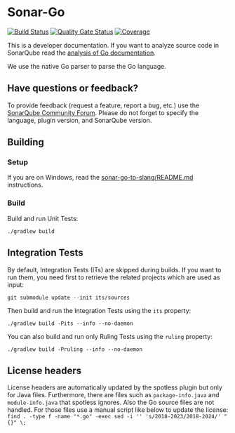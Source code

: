 # Sonar-Go

[![Build Status](https://api.cirrus-ci.com/github/SonarSource/slang.svg?branch=master)](https://cirrus-ci.com/github/SonarSource/sonar-go)
[![Quality Gate Status](https://next.sonarqube.com/sonarqube/api/project_badges/measure?project=SonarSource_sonar-go&metric=alert_status&token=sqb_f88f3f95eb835f3a47eaa59f8575229fc6ddbcc5)](https://next.sonarqube.com/sonarqube/dashboard?id=SonarSource_sonar-go)
[![Coverage](https://next.sonarqube.com/sonarqube/api/project_badges/measure?project=SonarSource_sonar-go&metric=coverage&token=sqb_f88f3f95eb835f3a47eaa59f8575229fc6ddbcc5)](https://next.sonarqube.com/sonarqube/dashboard?id=SonarSource_sonar-go)

This is a developer documentation. If you want to analyze source code in SonarQube read the [analysis of Go documentation](https://docs.sonarqube.org/latest/analysis/languages/go/).

We use the native Go parser to parse the Go language.

## Have questions or feedback?

To provide feedback (request a feature, report a bug, etc.) use the [SonarQube Community Forum](https://community.sonarsource.com/). Please do not forget to specify the language, plugin version, and SonarQube version.

## Building

### Setup

If you are on Windows, read the [sonar-go-to-slang/README.md](sonar-go-to-slang/README.md) instructions.


### Build
Build and run Unit Tests:

    ./gradlew build

## Integration Tests

By default, Integration Tests (ITs) are skipped during builds.
If you want to run them, you need first to retrieve the related projects which are used as input:

    git submodule update --init its/sources

Then build and run the Integration Tests using the `its` property:

    ./gradlew build -Pits --info --no-daemon

You can also build and run only Ruling Tests using the `ruling` property:

    ./gradlew build -Pruling --info --no-daemon

## License headers

License headers are automatically updated by the spotless plugin but only for Java files. 
Furthermore, there are files such as `package-info.java` and `module-info.java` that spotless ignores. 
Also the Go source files are not handled. For those files use a manual script like below to update the license:
    `find . -type f -name "*.go" -exec sed -i '' 's/2018-2023/2018-2024/' "{}" \;`
